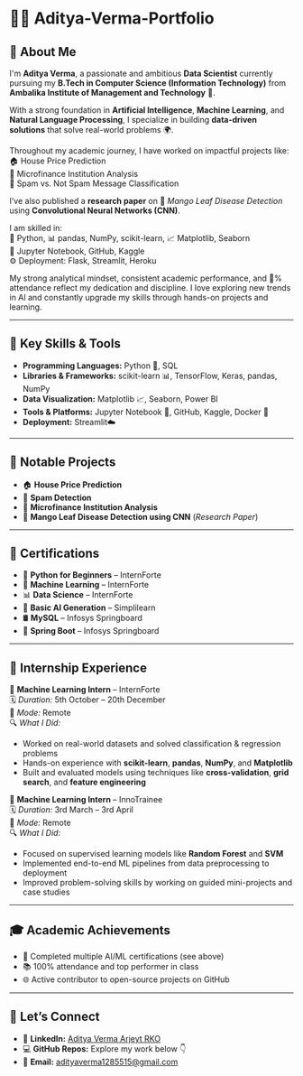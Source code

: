 # 👨‍💻 Aditya-Verma-Portfolio

## 🔹 About Me  
I'm **Aditya Verma**, a passionate and ambitious **Data Scientist** currently pursuing my **B.Tech in Computer Science (Information Technology)** from **Ambalika Institute of Management and Technology** 🏫.

With a strong foundation in **Artificial Intelligence**, **Machine Learning**, and **Natural Language Processing**, I specialize in building **data-driven solutions** that solve real-world problems 🌍.

Throughout my academic journey, I have worked on impactful projects like:  
🏠 House Price Prediction  
💸 Microfinance Institution Analysis  
📩 Spam vs. Not Spam Message Classification  

I’ve also published a **research paper** on 🌱 *Mango Leaf Disease Detection* using **Convolutional Neural Networks (CNN)**.  

I am skilled in:  
🐍 Python, 📊 pandas, NumPy, scikit-learn, 📈 Matplotlib, Seaborn  
🧰 Jupyter Notebook, GitHub, Kaggle  
⚙️ Deployment: Flask, Streamlit, Heroku  

My strong analytical mindset, consistent academic performance, and 💯% attendance reflect my dedication and discipline. I love exploring new trends in AI and constantly upgrade my skills through hands-on projects and learning.

---

## 💼 Key Skills & Tools

- **Programming Languages:** Python 🐍, SQL  
- **Libraries & Frameworks:** scikit-learn 📊, TensorFlow, Keras, pandas, NumPy  
- **Data Visualization:** Matplotlib 📈, Seaborn, Power BI  
- **Tools & Platforms:** Jupyter Notebook 📓, GitHub, Kaggle, Docker 🐳  
- **Deployment:**  Streamlit☁️  

---

## 🔧 Notable Projects

- 🏠 **House Price Prediction**  
- 📧 **Spam Detection**  
- 💸 **Microfinance Institution Analysis**  
- 🌱 **Mango Leaf Disease Detection using CNN** (*Research Paper*)  

---

## 📜 Certifications

- 🐍 **Python for Beginners** – InternForte  
- 🤖 **Machine Learning** – InternForte  
- 📊 **Data Science** – InternForte  
- 🧠 **Basic AI Generation** – Simplilearn  
- 🛢️ **MySQL** – Infosys Springboard  
- 🌱 **Spring Boot** – Infosys Springboard

- ---

## 💼 Internship Experience

  🧠 **Machine Learning Intern** – InternForte  
  🗓️ *Duration:* 5th October – 20th December  
  📍 *Mode:* Remote  
  🔍 *What I Did:*  
  - Worked on real-world datasets and solved classification & regression problems  
  - Hands-on experience with **scikit-learn**, **pandas**, **NumPy**, and **Matplotlib**  
  - Built and evaluated models using techniques like **cross-validation**, **grid search**, and **feature engineering**

 🤖 **Machine Learning Intern** – InnoTrainee  
 🗓️ *Duration:* 3rd March – 3rd April  
 📍 *Mode:* Remote  
🔍 *What I Did:*  
  - Focused on supervised learning models like **Random Forest** and **SVM**  
  - Implemented end-to-end ML pipelines from data preprocessing to deployment  
  - Improved problem-solving skills by working on guided mini-projects and case studies


---

## 🎓 Academic Achievements

- 🏅 Completed multiple AI/ML certifications (see above)  
- 📚 100% attendance and top performer in class  
- 🌐 Active contributor to open-source projects on GitHub  

---

## 📩 Let’s Connect

- 🔗 **LinkedIn:** [Aditya Verma Arjeyt RKO](https://linkedin.com/in/aditya-verma-89070724a)  
- 💻 **GitHub Repos:** Explore my work below 👇  
- 📧 **Email:** adityaverma1285515@gmail.com  

